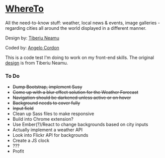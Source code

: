 # [WhereTo](http://www.angelocordon.com/WhereTo)
All the need-to-know stuff: weather, local news & events, image galleries - regarding cities all around the world displayed in a different manner.

Design by: [Tiberiu Neamu](https://dribbble.com/tibi_neamu)

Coded by: [Angelo Cordon](https://www.angelocordon.com)

This is a code test I'm doing to work on my front-end skills. The original [design](https://dribbble.com/shots/1081917-WhereTO-App/attachments/134531) is from Tiberiu Neamu.


### To Do
  + ~~Dump Bootstrap, implement Susy~~
  + ~~Come up with a blur effect solution for the Weather Forecast~~
  + ~~Navigation should be darkened unless active or on hover~~
  + ~~Background needs to cover fully~~
  + ~~Input field~~
  + Clean up Sass files to make responsive
  + Build into Chrome extension?
  + Use Ember(?)/React to change backgrounds based on city inputs
  + Actually implement a weather API
  + Look into Flickr API for backgrounds
  + Create a JS clock
  + ???
  + Profit
